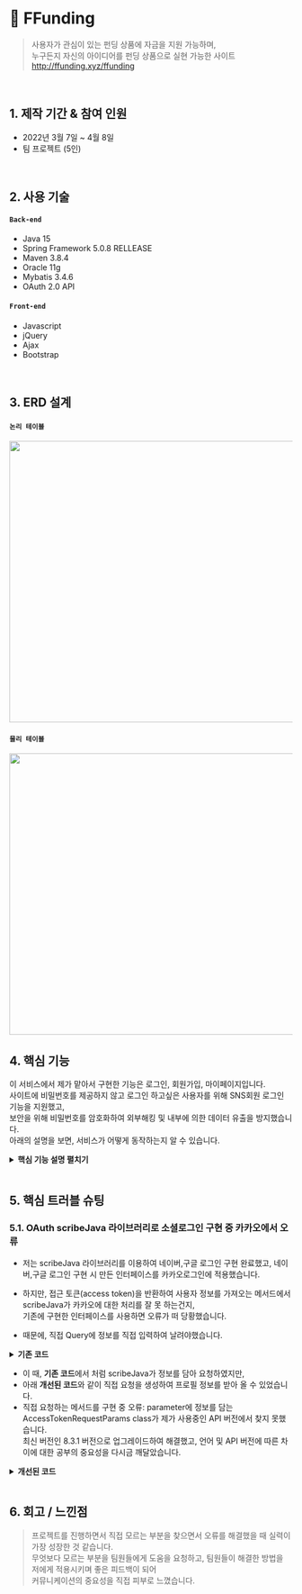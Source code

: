 # :pushpin: FFunding
>사용자가 관심이 있는 펀딩 상품에 자금을 지원 가능하며,  
>누구든지 자신의 아이디어를 펀딩 상품으로 실현 가능한 사이트  
>http://ffunding.xyz/ffunding

</br>

## 1. 제작 기간 & 참여 인원
- 2022년 3월 7일 ~ 4월 8일
- 팀 프로젝트 (5인)

</br>

## 2. 사용 기술
#### `Back-end`
  - Java 15
  - Spring Framework 5.0.8 RELLEASE
  - Maven 3.8.4
  - Oracle 11g
  - Mybatis 3.4.6
  - OAuth 2.0 API
#### `Front-end`
  - Javascript
  - jQuery
  - Ajax
  - Bootstrap

</br>

## 3. ERD 설계
#### `논리 테이블`
<img src="https://user-images.githubusercontent.com/84454039/168826339-a9eca3b7-142c-4612-aba0-41e4e28f4004.png" width="900" height="500"><br>
#### `물리 테이블`
<img src="https://user-images.githubusercontent.com/84454039/168826411-558d7edb-50dc-4597-9200-f012134ab193.png" width="900" height="500">

## 4. 핵심 기능
이 서비스에서 제가 맡아서 구현한 기능은 로그인, 회원가입, 마이페이지입니다.  
사이트에 비밀번호를 제공하지 않고 로그인 하고싶은 사용자를 위해 SNS회원 로그인 기능을 지원했고,  
보안을 위해 비밀번호를 암호화하여 외부해킹 및 내부에 의한 데이터 유출을 방지했습니다.  
아래의 설명을 보면, 서비스가 어떻게 동작하는지 알 수 있습니다.  

<details>
<summary><b>핵심 기능 설명 펼치기</b></summary>
<div markdown="1">

### 4.1. 유스케이스 다이어그램
![유스케이스 다이어그램](https://user-images.githubusercontent.com/84454039/168969035-c9675c50-17ee-4cd2-ba61-62c2f516a5b2.png)

### 4.2. 데이터 플로우
![data flow](https://user-images.githubusercontent.com/84454039/168969245-395c641e-1f57-4ebe-868b-9f2963345852.png)
  
### 4.3. 사이트 맵
![sitemap](https://user-images.githubusercontent.com/84454039/168969255-8ff60e1a-1fc0-4a6b-826e-61cd29759d0d.png)

### 4.4. 로그인

![로그인](https://user-images.githubusercontent.com/84454039/168988149-a3bf98e5-cb19-417d-a0f7-1b775637f386.png)

- **페이지 요청** :pushpin: [코드 확인](https://github.com/skwo313/FFunding/blob/master/src/main/java/com/ffunding/web/controller/MemberController.java#:~:text=public%20String%20login(Model%20model%2C%20HttpServletRequest%20request)%20throws%20Exception%20%7B)
  - 사용자의 요청으로 로그인 페이지 렌더링 합니다. 이떄 OAuth API를 통해 각각의 소셜 로그인 링크를 받아옵니다.

- **로그인 결과 응답** :pushpin: [코드 확인](https://github.com/skwo313/FFunding/blob/master/src/main/java/com/ffunding/web/controller/MemberController.java#:~:text=%40RequestMapping(value%20%3D%20%22loginCk%22%2C%20method%20%3D%20RequestMethod.POST))
  - Service 계층에서 넘어온 로직 처리 결과(메세지)를 화면단에 응답해줍니다.
  - DB에 저장된 비밀번호를 복호화하여 사용자가 입력한 비밀번호와 일치했을 시에 로그인이 완료됩니다.
  - 소셜 로그인 흐름: 사용자의 요청 > 해당 서비스에서 authorization code 발급 > access token 발급 > 받은 token과 함께 받아 올 프로필 정보 요청 > 첫 로그인 시 DB에 저장 후 로그인, 기존에 아이디가 있을 시 바로 로그인. [코드 확인](https://github.com/skwo313/FFunding/blob/master/src/main/java/com/ffunding/web/auth/SNSLogin.java#:~:text=public%20MemberVO%20getUserProfile(String%20code)%20throws%20Exception%20%7B)
  
- **front단** :pushpin: [코드 확인](https://github.com/skwo313/FFunding/blob/master/src/main/webapp/WEB-INF/views/member/login.jsp#:~:text=%7D%3B-,%24.ajax(%7B,-type%20%3A%20%22))
  - Ajax 통신으로 controller와 통신합니다.
  - 웹에 정보를 저장하는 localStorage를 이용하여 아이디 저장 기능을 지원합니다
  - 아이디/비밀번호 찾기는 6자리의 랜덤 난수를 SMTP 라이브러리를 이용하여 이메일로 전송하여 본인인증하는 방식으로 지원합니다.

### 4.5. 마이페이지

<img src="https://user-images.githubusercontent.com/84454039/169483599-0f098a18-7a31-4cf4-b73d-21214bd0e859.png" width="800" height="500">
![마이페이지2](https://user-images.githubusercontent.com/84454039/169483599-0f098a18-7a31-4cf4-b73d-21214bd0e859.png)
- **회원정보수정** :pushpin: [코드 확인](https://github.com/skwo313/FFunding/blob/master/src/main/java/com/ffunding/web/controller/MypageController.java#:~:text=public%20String%20userModify)
  - 현재 비밀번호와 입력된 비밀번호를 복호화 및 암호화를 진행하여 서로 일치하는지 확인합니다.
  - 이 때, 페이지 전환없이 확인하기 위해 ajax 방식을 사용했습니다.  
  - 정부 도로명주소 검색 API를 이용하여 간편한 주소 검색 및 수정 기능을 지원합니다.

- **주문내역** :pushpin: [코드 확인](https://github.com/skwo313/FFunding/blob/master/src/main/resources/mappers/mypageMapper.xml#:~:text=%3Cselect%20id%3D%22getInfo%22%20resultType%3D%22HashMap%22%3E)
  - 구매한 펀딩, 후원 횟수를 보여주고 클릭 시, 상세내용 확인이 가능합니다.
  - 펀딩 내역을 최신순으로 나열하고 클릭 시 해당 프로젝트 페이지에서 확인이 가능하지만 펀딩이 끝난 프로젝트는 클릭이 안 되게 하였습니다.

</div>
</details>

</br>

## 5. 핵심 트러블 슈팅
### 5.1. OAuth scribeJava 라이브러리로 소셜로그인 구현 중 카카오에서 오류
- 저는 scribeJava 라이브러리를 이용하여 네이버,구글 로그인 구현 완료했고,
네이버,구글 로그인 구현 시 만든 인터페이스를 카카오로그인에 적용했습니다.

- 하지만, 접근 토큰(access token)을 반환하여 사용자 정보를 가져오는 메서드에서 scribeJava가 카카오에 대한 처리를 잘 못 하는건지,  
기존에 구현한 인터페이스를 사용하면 오류가 떠 당황했습니다.

- 때문에, 직접 Query에 정보를 직접 입력하여 날려야했습니다.

<details>
<summary><b>기존 코드</b></summary>
<div markdown="1">

~~~java
public SNSLogin (SnsValue sns) {
		this.oauthService = new ServiceBuilder(sns.getClientId())
				.apiSecret(sns.getClientSecret())
				.callback(sns.getRedirectUrl())
				.defaultScope(scope) // OAuth2Service가 사용자 정보를 가져옴
				.build(sns.getApi20Instance());
}  
  
/**
 * 접근 토큰 반환 메서드
 */
public MemberVO getUserProfile(String code) throws Exception {
	// 접근 토큰
	OAuth2AccessToken accessToken = oauthService.getAccessToken(code);
	// 사용자 정보 응답 반환
	OAuthRequest request = new OAuthRequest(Verb.GET, this.sns.getProfileUrl());
	oauthService.signRequest(accessToken, request);
		
	Response response = oauthService.execute(request);
		
	return parseJson(response.getBody());
}
~~~

</div>
</details>

- 이 때, **기존 코드**에서 처럼 scribeJava가 정보를 담아 요청하였지만,  
- 아래 **개선된 코드**와 같이 직접 요청을 생성하여 프로필 정보를 받아 올 수 있었습니다.  
- 직접 요청하는 메서드를 구현 중 오류: parameter에 정보를 담는 AccessTokenRequestParams class가 제가 사용중인 API 버전에서 찾지 못했습니다.  
최신 버전인 8.3.1 버전으로 업그레이드하여 해결했고, 언어 및 API 버전에 따른 차이에 대한 공부의 중요성을 다시금 깨달았습니다.
<details>
<summary><b>개선된 코드</b></summary>
<div markdown="1">

~~~java
public SNSLogin (SnsValue sns) {
	this.sns = sns;
		
	String scope = "";
	if (this.sns.isKakao()) {
		scope = "account_email profile_nickname";
	} else {
		scope = "openid profile email";
	}
		
	this.oauthService = new ServiceBuilder(sns.getClientId())
			.apiSecret(sns.getClientSecret())
			.callback(sns.getRedirectUrl())
			.defaultScope(scope) // OAuth2Service가 사용자 정보를 가져옴
			.build(sns.getApi20Instance());
}
/**
 * 카카오 접근 토큰 반환 메서드
 */
public MemberVO getKakaoUserProfile(String code) throws Exception {
	AccessTokenRequestParams params = new AccessTokenRequestParams(code);
	params.addExtraParameter("client_id", sns.getClientId());
	params.addExtraParameter("client_secret", sns.getClientSecret());
	OAuth2AccessToken accessToken = getAccessToken(params);
		
	OAuthRequest request = new OAuthRequest(Verb.GET, this.sns.getProfileUrl());
	oauthService.signRequest(accessToken, request);
		
	Response response = oauthService.execute(request);
		
	return parseJson(response.getBody());
}
~~~

</div>
</details>
    
</br>

## 6. 회고 / 느낀점
> 프로젝트를 진행하면서 직접 모르는 부분을 찾으면서 오류를 해결했을 때 실력이 가장 성장한 것 같습니다.  
> 무엇보다 모르는 부분을 팀원들에게 도움을 요청하고, 팀원들이 해결한 방법을 저에게 적용시키며 좋은 피드백이 되어  
> 커뮤니케이션의 중요성을 직접 피부로 느꼈습니다.
